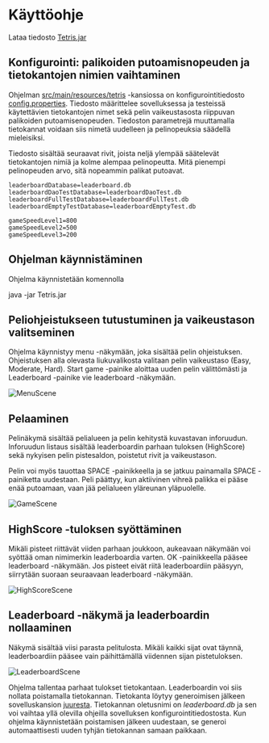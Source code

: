 # Käyttöohje

Lataa tiedosto [Tetris.jar](https://github.com/Marcestus/ot-harjoitustyo/releases/tag/loppupalautus)

## Konfigurointi: palikoiden putoamisnopeuden ja tietokantojen nimien vaihtaminen

Ohjelman [src/main/resources/tetris](https://github.com/Marcestus/ot-harjoitustyo/tree/master/Tetris/src/main/resources/tetris) -kansiossa on konfigurointitiedosto [config.properties](https://github.com/Marcestus/ot-harjoitustyo/blob/master/Tetris/src/main/resources/tetris/config.properties). Tiedosto määrittelee sovelluksessa ja testeissä käytettävien tietokantojen nimet sekä pelin vaikeustasosta riippuvan palikoiden putoamisenopeuden. Tiedoston parametrejä muuttamalla tietokannat voidaan siis nimetä uudelleen ja pelinopeuksia säädellä mieleisiksi.

Tiedosto sisältää seuraavat rivit, joista neljä ylempää säätelevät tietokantojen nimiä ja kolme alempaa pelinopeutta. Mitä pienempi pelinopeuden arvo, sitä nopeammin palikat putoavat.

```
leaderboardDatabase=leaderboard.db
leaderboardDaoTestDatabase=leaderboardDaoTest.db
leaderboardFullTestDatabase=leaderboardFullTest.db
leaderboardEmptyTestDatabase=leaderboardEmptyTest.db

gameSpeedLevel1=800
gameSpeedLevel2=500
gameSpeedLevel3=200
```

## Ohjelman käynnistäminen

Ohjelma käynnistetään komennolla 

java -jar Tetris.jar

## Peliohjeistukseen tutustuminen ja vaikeustason valitseminen

Ohjelma käynnistyy menu -näkymään, joka sisältää pelin ohjeistuksen. Ohjeistuksen alla olevasta liukuvalikosta valitaan pelin vaikeustaso (Easy, Moderate, Hard). Start game -painike aloittaa uuden pelin välittömästi ja Leaderboard -painike vie leaderboard -näkymään.

![MenuScene](https://github.com/Marcestus/ot-harjoitustyo/blob/master/dokumentaatio/kuvat/MenuScene.png)

## Pelaaminen

Pelinäkymä sisältää pelialueen ja pelin kehitystä kuvastavan inforuudun. Inforuudun listaus sisältää leaderboardin parhaan tuloksen (HighScore) sekä nykyisen pelin pistesaldon, poistetut rivit ja vaikeustason.

Pelin voi myös tauottaa SPACE -painikkeella ja se jatkuu painamalla SPACE -painiketta uudestaan.
Peli päättyy, kun aktiivinen vihreä palikka ei pääse enää putoamaan, vaan jää pelialueen yläreunan yläpuolelle.

![GameScene](https://github.com/Marcestus/ot-harjoitustyo/blob/master/dokumentaatio/kuvat/GameScene.png)

## HighScore -tuloksen syöttäminen

Mikäli pisteet riittävät viiden parhaan joukkoon, aukeavaan näkymään voi syöttää oman nimimerkin leaderboardia varten.
OK -painikkeella pääsee leaderboard -näkymään. Jos pisteet eivät riitä leaderboardiin pääsyyn, siirrytään suoraan seuraavaan leaderboard -näkymään.

![HighScoreScene](https://github.com/Marcestus/ot-harjoitustyo/blob/master/dokumentaatio/kuvat/HighScoreScene.png)

## Leaderboard -näkymä ja leaderboardin nollaaminen

Näkymä sisältää viisi parasta pelitulosta. Mikäli kaikki sijat ovat täynnä, leaderboardiin pääsee vain päihittämällä viidennen sijan pistetuloksen.

![LeaderboardScene](https://github.com/Marcestus/ot-harjoitustyo/blob/master/dokumentaatio/kuvat/LeaderboardScene.png)

Ohjelma tallentaa parhaat tulokset tietokantaan. Leaderboardin voi siis nollata poistamalla tietokannan. Tietokanta löytyy generoimisen jälkeen sovelluskansion [juuresta](https://github.com/Marcestus/ot-harjoitustyo/tree/master/Tetris). Tietokannan oletusnimi on *leaderboard.db* ja sen voi vaihtaa yllä olevilla ohjeilla sovelluksen konfigurointitiedostosta. Kun ohjelma käynnistetään poistamisen jälkeen uudestaan, se generoi automaattisesti uuden tyhjän tietokannan samaan paikkaan.

